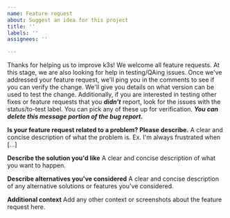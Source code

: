 ```yaml
---
name: Feature request
about: Suggest an idea for this project
title: ''
labels: ''
assignees: ''

---
```


Thanks for helping us to improve k3s! We welcome all feature requests. At this stage, we are also looking for help in testing/QAing issues. Once we've addressed your feature request, we'll ping you in the comments to see if you can verify the change. We'll give you details on what version can be used to test the change. Additionally, if you are interested in testing other fixes or feature requests that you ***didn't*** report, look for the issues with the status/to-test label. You can pick any of these up for verification. ***You can delete this message portion of the bug report.***

**Is your feature request related to a problem? Please describe.**
A clear and concise description of what the problem is. Ex. I'm always frustrated when [...]

**Describe the solution you'd like**
A clear and concise description of what you want to happen.

**Describe alternatives you've considered**
A clear and concise description of any alternative solutions or features you've considered.

**Additional context**
Add any other context or screenshots about the feature request here.
